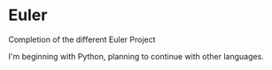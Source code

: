 # Euler
Completion of the different Euler Project

I'm beginning with Python, planning to continue with other languages.

